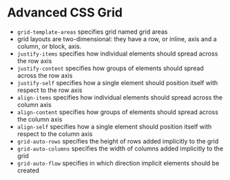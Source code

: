 # Advanced CSS Grid

* `grid-template-areas` specifies grid named grid areas
* grid layouts are two-dimensional: they have a row, or inline, axis and a column, or block, axis.
* `justify-items` specifies how individual elements should spread across the row axis
* `justify-content` specifies how groups of elements should spread across the row axis
* `justify-self` specifies how a single element should position itself with respect to the row axis
* `align-items` specifies how individual elements should spread across the column axis
* `align-content` specifies how groups of elements should spread across the column axis
* `align-self` specifies how a single element should position itself with respect to the column axis
* `grid-auto-rows` specifies the height of rows added implicitly to the grid
* `grid-auto-columns` specifies the width of columns added implicitly to the grid
* `grid-auto-flow` specifies in which direction implicit elements should be created

